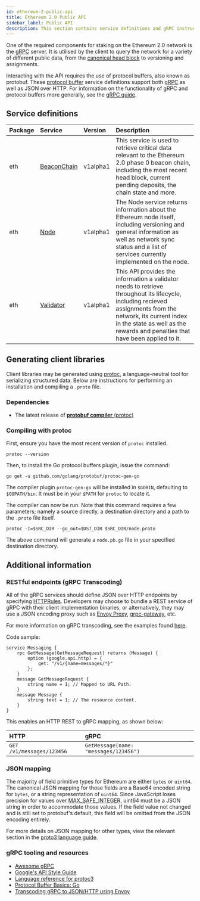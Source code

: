 ```yaml
---
id: ethereum-2-public-api
title: Ethereum 2.0 Public API
sidebar_label: Public API
description: This section contains service definitions and gRPC instructions to interact with the public API.
---
```


One of the required components for staking on the Ethereum 2.0 network is the [gRPC](https://grpc.io) server. It is utilised by the client to query the network for a variety of different public data, from the [canonical head block](../glossaries/terminology.md#canonical-head-block) to versioning and assignments.

Interacting with the API requires the use of protocol buffers, also known as protobuf. These [protocol buffer](https://developers.google.com/protocol-buffers/) service definitions support both [gRPC](https://grpc.io/) as well as JSON over HTTP.  For information on the functionality of gRPC and protocol buffers more generally, see the [gRPC guide](https://grpc.io/docs/guides/).

## Service definitions

| Package | Service | Version | Description |
| :--- | :--- | :--- | :--- |
| eth | [BeaconChain](https://github.com/prysmaticlabs/ethereumapis/blob/master/eth/v1alpha1/beacon_chain.proto#L36) | v1alpha1 | This service is used to retrieve critical data relevant to the Ethereum 2.0 phase 0 beacon chain, including the most recent head block, current pending deposits, the chain state and more. |
| eth | [Node](https://github.com/prysmaticlabs/ethereumapis/blob/master/eth/v1alpha1/node.proto#L33) | v1alpha1 | The Node service returns information about the Ethereum node itself, including versioning and general information as well as network sync status and a list of services currently implemented on the node. |
| eth | [Validator](https://github.com/prysmaticlabs/ethereumapis/blob/master/eth/v1alpha1/validator.proto) | v1alpha1 | This API provides the information a validator needs to retrieve throughout its lifecycle, including recieved assignments from the network, its current index in the state as well as the rewards and penalties that have been applied to it. |

## Generating client libraries

Client libraries may be generated using [protoc](https://github.com/protocolbuffers/protobuf), a language-neutral tool for serializing structured data. Below are instructions for performing an installation and compiling a `.proto` file.

### Dependencies

* The latest release of [**protobuf compiler** \(protoc\)](https://github.com/protocolbuffers/protobuf/releases/tag/v3.9.0)

### Compiling with protoc

First, ensure you have the most recent version of `protoc` installed.

```text
protoc --version
```

Then, to install the Go protocol buffers plugin, issue the command:

```text
go get -u github.com/golang/protobuf/protoc-gen-go
```

The compiler plugin `protoc-gen-go` will be installed in `$GOBIN`, defaulting to `$GOPATH/bin`. It must be in your `$PATH` for `protoc` to locate it.

The compiler can now be run. Note that this command requires a few parameters; namely a source directly, a destination directory and a path to the `.proto` file itself.

```text
protoc -I=$SRC_DIR --go_out=$DST_DIR $SRC_DIR/node.proto
```

The above command will generate a `node.pb.go` file in your specified destination directory.

## Additional information

### RESTful endpoints \(gRPC Transcoding\)

All of the gRPC services should define JSON over HTTP endpoints by specifying [HTTPRules](https://github.com/googleapis/googleapis/blob/master/google/api/http.proto). Developers may choose to bundle a REST service of gRPC with their client implementation binaries, or alternatively, they may use a JSON encoding proxy such as [Envoy Proxy](https://www.envoyproxy.io/), [grpc-gateway](https://github.com/grpc-ecosystem/grpc-gateway), etc.

For more information on gRPC transcoding, see the examples found [here](https://github.com/googleapis/googleapis/blob/master/google/api/http.proto#L45).

Code sample:

```text
service Messaging {
    rpc GetMessage(GetMessageRequest) returns (Message) {
        option (google.api.http) = {
            get: "/v1/{name=messages/*}"
        };
    }
    message GetMessageRequest {
        string name = 1; // Mapped to URL Path.
    }
    message Message {
        string text = 1; // The resource content.
    }
}
```

This enables an HTTP REST to gRPC mapping, as shown below:

| HTTP | gRPC |
| :--- | :--- |
| `GET /v1/messages/123456` | `GetMessage(name: "messages/123456")` |

### JSON mapping

The majority of field primitive types for Ethereum are either `bytes` or `uint64`. The canonical JSON mapping for those fields are a Base64 encoded string for `bytes`, or a string representation of `uint64`. Since JavaScript loses precision for values over [MAX\_SAFE\_INTEGER](https://developer.mozilla.org/en-US/docs/Web/JavaScript/Reference/Global_Objects/Number/MAX_SAFE_INTEGER), uint64 must be a JSON string in order to accommodate those values. If the field value not changed and is still set to protobuf's default, this field will be omitted from the JSON encoding entirely.

For more details on JSON mapping for other types, view the relevant section in the [proto3 language guide](https://developers.google.com/protocol-buffers/docs/proto3#json).

### gRPC tooling and resources

* [Awesome gRPC](https://github.com/grpc-ecosystem/awesome-grpc)
* [Google's API Style Guide](https://cloud.google.com/apis/design/)
* [Language reference for protoc3](https://developers.google.com/protocol-buffers/docs/proto3)
* [Protocol Buffer Basics: Go](https://developers.google.com/protocol-buffers/docs/gotutorial)
* [Transcoding gRPC to JSON/HTTP using Envoy](https://blog.jdriven.com/2018/11/transcoding-grpc-to-http-json-using-envoy/)
